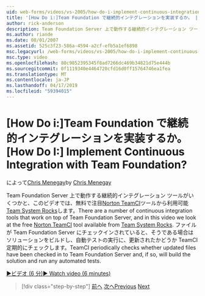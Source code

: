 ```yaml
---
uid: web-forms/videos/vs-2005/how-do-i-implement-continuous-integration-with-team-foundation
title: '[How Do i:]Team Foundation で継続的インテグレーションを実装するか。 | Microsoft Docs'
author: rick-anderson
description: Team Foundation Server 上で動作する継続的インテグレーション ツールがいくつかと、このビデオで無料の Norton TeamCI ツールのどに注目しています.
ms.author: riande
ms.date: 08/01/2007
ms.assetid: 525c3f23-586a-4594-a2cf-efb5a1ef6898
msc.legacyurl: /web-forms/videos/vs-2005/how-do-i-implement-continuous-integration-with-team-foundation
msc.type: video
ms.openlocfilehash: 80c9852395345f8ad7266dc469b34821d75e444b
ms.sourcegitcommit: 0f1119340e4464720cfd16d0ff15764746ea1fea
ms.translationtype: MT
ms.contentlocale: ja-JP
ms.lasthandoff: 04/17/2019
ms.locfileid: "59394015"
---
```

# <a name="how-do-i-implement-continuous-integration-with-team-foundation"></a><span data-ttu-id="877c7-104">[How Do i:]Team Foundation で継続的インテグレーションを実装するか。</span><span class="sxs-lookup"><span data-stu-id="877c7-104">[How Do I:] Implement Continuous Integration with Team Foundation?</span></span>

<span data-ttu-id="877c7-105">によって[Chris Menegay](https://twitter.com/CMenegay)</span><span class="sxs-lookup"><span data-stu-id="877c7-105">by [Chris Menegay](https://twitter.com/CMenegay)</span></span>

<span data-ttu-id="877c7-106">Team Foundation Server 上で動作する継続的インテグレーション ツールがいくつかと、このビデオでは、無料で注目[Norton TeamCI](http://teamsystemrocks.com/files/12/tools/entry1018.aspx)ツールから利用可能[Team System Rocks](http://teamsystemrocks.com/)します。</span><span class="sxs-lookup"><span data-stu-id="877c7-106">There are a number of continuous integration tools that work on top of Team Foundation Server, and in this video we look at the free [Norton TeamCI](http://teamsystemrocks.com/files/12/tools/entry1018.aspx) tool available from [Team System Rocks](http://teamsystemrocks.com/).</span></span> <span data-ttu-id="877c7-107">ファイルが Team Foundation Server にチェックインされていると、そうである場合はソリューションをビルドし、自動テストの実行に、更新されたかどうか TeamCI 定期的にチェックします。</span><span class="sxs-lookup"><span data-stu-id="877c7-107">TeamCI periodically checks whether updated files have been checked in to Team Foundation Server and, if so, will build the solution and run any automated tests.</span></span>

[<span data-ttu-id="877c7-108">&#9654;ビデオ (6 分)</span><span class="sxs-lookup"><span data-stu-id="877c7-108">&#9654; Watch video (6 minutes)</span></span>](https://channel9.msdn.com/Blogs/ASP-NET-Site-Videos/how-do-i-implement-continuous-integration-with-team-foundation)

> [!div class="step-by-step"]
> <span data-ttu-id="877c7-109">[前へ](how-do-i-discover-application-changes-prior-to-deployment.md)
> [次へ](how-do-i-automate-testing-using-team-build.md)</span><span class="sxs-lookup"><span data-stu-id="877c7-109">[Previous](how-do-i-discover-application-changes-prior-to-deployment.md)
[Next](how-do-i-automate-testing-using-team-build.md)</span></span>
